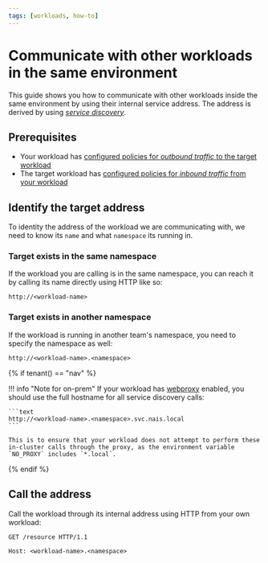 ```yaml
---
tags: [workloads, how-to]
---
```


# Communicate with other workloads in the same environment

This guide shows you how to communicate with other workloads inside the same environment by using their internal service address.
The address is derived by using [_service discovery_](../explanations/service-discovery.md).

## Prerequisites

- Your workload has [configured policies for _outbound traffic_ to the target workload](access-policies.md#outbound-access)
- The target workload has [configured policies for _inbound traffic_ from your workload](access-policies.md#inbound-access)

## Identify the target address

To identity the address of the workload we are communicating with, we need to know its `name` and what `namespace` its running in.

### Target exists in the same namespace

If the workload you are calling is in the same namespace, you can reach it by calling its name directly using HTTP like so:

```plaintext
http://<workload-name>
```

### Target exists in another namespace

If the workload is running in another team's namespace, you need to specify the namespace as well:

```plaintext
http://<workload-name>.<namespace>
```

{% if tenant() == "nav" %}

!!! info "Note for on-prem"
    If your workload has [webproxy](../application/reference/application-spec.md#webproxy) enabled, you should use the full hostname for all service discovery calls:

    ```text
    http://<workload-name>.<namespace>.svc.nais.local
    ```

    This is to ensure that your workload does not attempt to perform these in-cluster calls through the proxy, as the environment variable `NO_PROXY` includes `*.local`.

{% endif %}

## Call the address

Call the workload through its internal address using HTTP from your own workload:

```http
GET /resource HTTP/1.1

Host: <workload-name>.<namespace>
```
